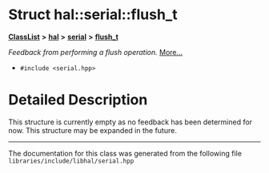 

# Struct hal::serial::flush\_t



[**ClassList**](annotated.md) **>** [**hal**](namespacehal.md) **>** [**serial**](classhal_1_1serial.md) **>** [**flush\_t**](structhal_1_1serial_1_1flush__t.md)



_Feedback from performing a flush operation._ [More...](#detailed-description)

* `#include <serial.hpp>`

































































# Detailed Description


This structure is currently empty as no feedback has been determined for now. This structure may be expanded in the future. 


    

------------------------------
The documentation for this class was generated from the following file `libraries/include/libhal/serial.hpp`

